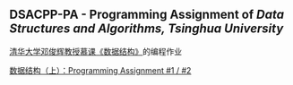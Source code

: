 ## DSACPP-PA - Programming Assignment of *Data Structures and Algorithms, Tsinghua University*
[清华大学邓俊辉教授慕课《数据结构》](http://www.xuetangx.com/courses/course-v1:TsinghuaX+30240184+sp/courseware/b8013a2ea90a4174989bc758330c9422/53f8a6d435084015ab919439d7f5f59a/)的编程作业



[数据结构（上）：Programming Assignment #1 / #2](https://dsa.cs.tsinghua.edu.cn/oj/course.shtml?courseid=58)
